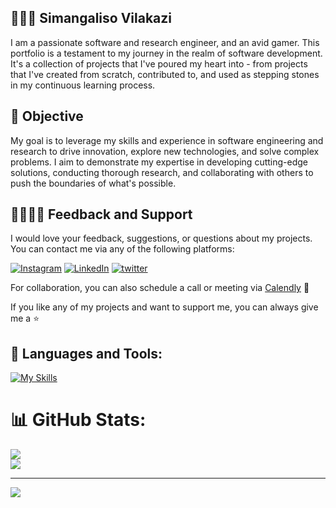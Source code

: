 ## 🧗🏾‍♂️ Simangaliso Vilakazi 

I am a passionate software and research engineer, and an avid gamer. This portfolio is a testament to my journey in the realm of software development. It's a collection of projects that I've poured my heart into - from projects that I've created from scratch, contributed to, and used as stepping stones in my continuous learning process.

## 🎯 Objective

My goal is to leverage my skills and experience in software engineering and research to drive innovation, explore new technologies, and solve complex problems. I aim to demonstrate my expertise in developing cutting-edge solutions, conducting thorough research, and collaborating with others to push the boundaries of what's possible.

## 🫱🏾‍🫲🏾 Feedback and Support
I would love your feedback, suggestions, or questions about my projects. You can contact me via any of the following platforms:

[![Instagram](https://skillicons.dev/icons?i=instagram)](https://instagram.com/smngvlkz) [![LinkedIn](https://skillicons.dev/icons?i=linkedin)](https://linkedin.com/in/smngvlkz) [![twitter](https://skillicons.dev/icons?i=x-dark.svg)](https://x.com/SmangaDev) 

For collaboration, you can also schedule a call or meeting via [Calendly](https://calendly.com/simangalisovilakazk1) 📅

If you like any of my projects and want to support me, you can always give me a ⭐

## 🧰 Languages and Tools:
[![My Skills](https://skillicons.dev/icons?i=bash,c,py,js,ts,cs,css,ruby,linux,html,react,vim,tailwind,git,github,nextjs,nestjs,nodejs,mongodb,mysql,prisma&perline=25)](https://skillicons.dev)

# 📊 GitHub Stats:
![](https://github-readme-stats.vercel.app/api/top-langs/?username=smngvlkz&theme=default&hide_border=true&include_all_commits=false&count_private=false&layout=compact)</br>
![](https://github-readme-stats.vercel.app/api?username=smngvlkz&theme=default&hide_border=true&include_all_commits=false&count_private=false)


---
[![](https://visitcount.itsvg.in/api?id=smngvlkz&icon=0&color=0)](https://visitcount.itsvg.in)

<!-- Proudly created with GPRM ( https://gprm.itsvg.in ) -->

